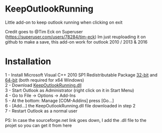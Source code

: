 # KeepOutlookRunning

Little add-on to keep outlook running when clicking on exit

Credit goes to @Tim Eck on Superuser (https://superuser.com/users/78284/tim-eck) 
Im just reuploading it on github to make a save, this add-on work for outlook 2010 / 2013 & 2016 

# Installation 

1 - Install Microsoft Visual C++ 2010 SP1 Redistributable Package [32-bit](http://www.microsoft.com/en-us/download/details.aspx?id=8328) and [64-bit](http://www.microsoft.com/en-us/download/details.aspx?id=13523) (both required for x64 Windows)  
2 - Download [KeepOutlookRunning.dll](http://sourceforge.net/projects/keepoutlook/files/0.0.1/)  
3 - Start Outlook as Administrator (right click on it in Start Menu)  
4 - Go to File -> Options -> Add-Ins  
5 - At the bottom: Manage [COM-Addins] press [Go...]  
6 - [Add...] the KeepOutlookRunning.dll file downloaded in step 2  
7 - Restart Outlook as a normal user  

PS: In case the sourceforge.net link goes down, I add the .dll file to the projet so you can get it from here  
